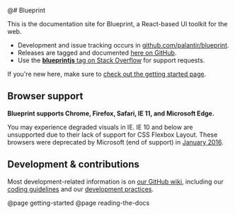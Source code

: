 @# Blueprint

This is the documentation site for Blueprint, a React-based UI toolkit for the web.

- Development and issue tracking occurs in [github.com/palantir/blueprint](https://github.com/palantir/blueprint).
- Releases are tagged and documented [here on GitHub](https://github.com/palantir/blueprint/releases).
- Use the [**blueprintjs** tag on Stack Overflow](http://stackoverflow.com/questions/tagged/blueprintjs)
for support requests.

If you're new here, make sure to [check out the getting started page](#blueprint/getting-started).

## Browser support

**Blueprint supports Chrome, Firefox, Safari, IE 11, and Microsoft Edge.**

You may experience degraded visuals in IE.
IE 10 and below are unsupported due to their lack of support for CSS Flexbox Layout.
These browsers were deprecated by Microsoft (end of support) in [January 2016](https://www.microsoft.com/en-us/WindowsForBusiness/End-of-IE-support).

## Development & contributions

Most development-related information is on [our GitHub wiki](https://github.com/palantir/blueprint/wiki),
including our [coding guidelines](https://github.com/palantir/blueprint/wiki/Coding-guidelines)
and our [development practices](https://github.com/palantir/blueprint/wiki/Development-Practices).

@page getting-started
@page reading-the-docs
